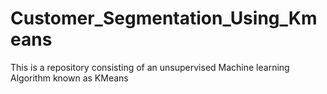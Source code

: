 # Customer_Segmentation_Using_Kmeans
This is a repository consisting of an unsupervised Machine learning Algorithm known as KMeans
